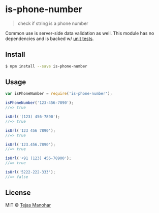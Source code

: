 is-phone-number
===============

> check if string is a phone number

Common use is server-side data validation as well. This module has no dependencies and is backed w/ [unit tests](https://github.com/tejas-manohar/is-phone-number/blob/master/test.js).


## Install

```sh
$ npm install --save is-phone-number
```


## Usage

```js
var isPhoneNumber = require('is-phone-number');

isPhoneNumber('123-456-7890');
//=> true

isUrl('(123) 456-7890');
//=> true

isUrl('123 456 7890');
//=> true

isUrl('123.456.7890');
//=> true

isUrl('+91 (123) 456-78900');
//=> true

isUrl('5222-222-333');
//=> false
```


## License

MIT © [Tejas Manohar](https://tejas.io)
